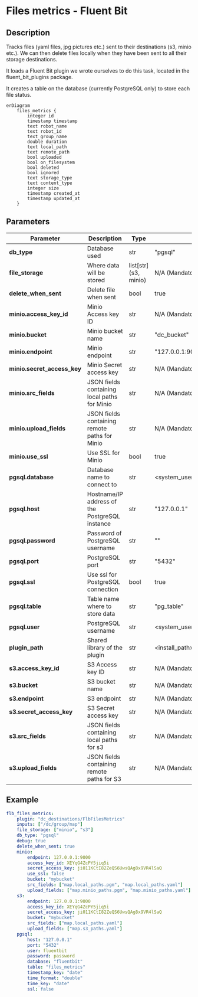 # Files metrics - Fluent Bit

## Description

Tracks files (yaml files, jpg pictures etc.) sent to their destinations (s3, minio etc.). We can then delete files locally when they have been sent to all their storage destinations.

It loads a Fluent Bit plugin we wrote ourselves to do this task, located in the fluent_bit_plugins package.

It creates a table on the database (currently PostgreSQL only) to store each file status.

```mermaid
erDiagram
    files_metrics {
        integer id
        timestamp timestamp
        text robot_name
        text robot_id
        text group_name
        double duration
        text local_path
        text remote_path
        bool uploaded
        bool on_filesystem
        bool deleted
        bool ignored
        text storage_type
        text content_type
        integer size
        timestamp created_at
        timestamp updated_at
    }
```

## Parameters

| Parameter                   | Description                                    | Type                   | Default                                 |
| --------------------------- | ---------------------------------------------- | ---------------------- | --------------------------------------- |
| **db_type**                 | Database used                                  | str                    | "pgsql"                                 |
| **file_storage**            | Where data will be stored                      | list\[str\](s3, minio) | N/A (Mandatory)                         |
| **delete_when_sent**        | Delete file when sent                          | bool                   | true                                    |
| **minio.access_key_id**     | Minio Access key ID                            | str                    | N/A (Mandatory)                         |
| **minio.bucket**            | Minio bucket name                              | str                    | "dc_bucket"                             |
| **minio.endpoint**          | Minio endpoint                                 | str                    | "127.0.0.1:9000"                        |
| **minio.secret_access_key** | Minio Secret access key                        | str                    | N/A (Mandatory)                         |
| **minio.src_fields**        | JSON fields containing local paths for Minio   | str                    | N/A (Mandatory)                         |
| **minio.upload_fields**     | JSON fields containing remote paths for Minio  | str                    | N/A (Mandatory)                         |
| **minio.use_ssl**           | Use SSL for Minio                              | bool                   | true                                    |
| **pgsql.database**          | Database name to connect to                    | str                    | <system_username>                       |
| **pgsql.host**              | Hostname/IP address of the PostgreSQL instance | str                    | "127.0.0.1"                             |
| **pgsql.password**          | Password of PostgreSQL username                | str                    | ""                                      |
| **pgsql.port**              | PostgreSQL port                                | str                    | "5432"                                  |
| **pgsql.ssl**               | Use ssl for PostgreSQL connection              | bool                   | true                                    |
| **pgsql.table**             | Table name where to store data                 | str                    | "pg_table"                              |
| **pgsql.user**              | PostgreSQL username                            | str                    | <system_username>                       |
| **plugin_path**             | Shared library of the plugin                   | str                    | <install_path>/lib/out_files_metrics.so |
| **s3.access_key_id**        | S3 Access key ID                               | str                    | N/A (Mandatory)                         |
| **s3.bucket**               | S3 bucket name                                 | str                    | N/A (Mandatory)                         |
| **s3.endpoint**             | S3 endpoint                                    | str                    | N/A (Mandatory)                         |
| **s3.secret_access_key**    | S3 Secret access key                           | str                    | N/A (Mandatory)                         |
| **s3.src_fields**           | JSON fields containing local paths for s3      | str                    | N/A (Mandatory)                         |
| **s3.upload_fields**        | JSON fields containing remote paths for S3     | str                    | N/A (Mandatory)                         |

## Example
```yaml
flb_files_metrics:
    plugin: "dc_destinations/FlbFilesMetrics"
    inputs: ["/dc/group/map"]
    file_storage: ["minio", "s3"]
    db_type: "pgsql"
    debug: true
    delete_when_sent: true
    minio:
        endpoint: 127.0.0.1:9000
        access_key_id: XEYqG4ZcPY5jiq5i
        secret_access_key: ji011KCtI82ZeQS6UwsQAg8x9VR4lSaQ
        use_ssl: false
        bucket: "mybucket"
        src_fields: ["map.local_paths.pgm", "map.local_paths.yaml"]
        upload_fields: ["map.minio_paths.pgm", "map.minio_paths.yaml"]
    s3:
        endpoint: 127.0.0.1:9000
        access_key_id: XEYqG4ZcPY5jiq5i
        secret_access_key: ji011KCtI82ZeQS6UwsQAg8x9VR4lSaQ
        bucket: "mybucket"
        src_fields: ["map.local_paths.yaml"]
        upload_fields: ["map.s3_paths.yaml"]
    pgsql:
        host: "127.0.0.1"
        port: "5432"
        user: fluentbit
        password: password
        database: "fluentbit"
        table: "files_metrics"
        timestamp_key: "date"
        time_format: "double"
        time_key: "date"
        ssl: false
```
